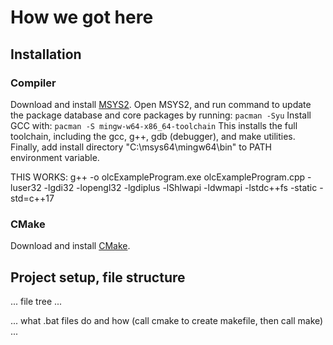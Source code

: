 
# How we got here

## Installation

### Compiler

Download and install [MSYS2](https://www.msys2.org/).
Open MSYS2, and run command to update the package database and core packages by running: ```pacman -Syu```
Install GCC with: ```pacman -S mingw-w64-x86_64-toolchain```
This installs the full toolchain, including the gcc, g++, gdb (debugger), and make utilities.
Finally, add install directory "C:\msys64\mingw64\bin" to PATH environment variable.

THIS WORKS:
g++ -o olcExampleProgram.exe olcExampleProgram.cpp -luser32 -lgdi32 -lopengl32 -lgdiplus -lShlwapi -ldwmapi -lstdc++fs -static -std=c++17

### CMake

Download and install [CMake](https://cmake.org/download/).

## Project setup, file structure

... file tree ...

... what .bat files do and how (call cmake to create makefile, then call make) ...

